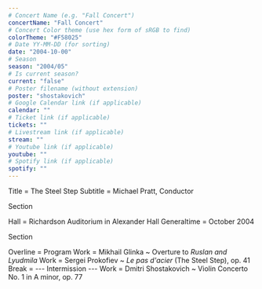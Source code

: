 ```yaml
---
# Concert Name (e.g. "Fall Concert")
concertName: "Fall Concert"
# Concert Color theme (use hex form of sRGB to find)
colorTheme: "#F58025"
# Date YY-MM-DD (for sorting)
date: "2004-10-00"
# Season
season: "2004/05"
# Is current season?
current: "false"
# Poster filename (without extension)
poster: "shostakovich"
# Google Calendar link (if applicable)
calendar: ""
# Ticket link (if applicable)
tickets: ""
# Livestream link (if applicable)
stream: ""
# Youtube link (if applicable)
youtube: ""
# Spotify link (if applicable)
spotify: ""
---
```

Title = The Steel Step
Subtitle = Michael Pratt, Conductor

Section

Hall = Richardson Auditorium in Alexander Hall
Generaltime = October 2004

Section

Overline = Program
Work = Mikhail Glinka ~ Overture to *Ruslan and Lyudmila*
Work = Sergei Prokofiev ~ *Le pas d'acier* (The Steel Step), op. 41
Break = --- Intermission ---
Work = Dmitri Shostakovich ~ Violin Concerto No. 1 in A minor, op. 77
